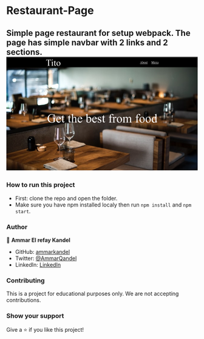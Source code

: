 # Restaurant-Page

## Simple page restaurant for setup webpack. The page has simple navbar with 2 links and 2 sections.![screen](src/assets/2021-03-30_22-23.png)

### How to run this project

- First: clone the repo and open the folder.
- Make sure you have npm installed localy then run `npm install` and `npm start`.

### Author

👤 **Ammar El refay Kandel**

- GitHub: [ammarkandel](https://github.com/ammarkandel)
- Twitter: [@AmmarQandel](https://twitter.com/AmmarQandel)
- LinkedIn: [LinkedIn](https://www.linkedin.com/in/ammar-kandel-7b4100193/)

### Contributing

This is a project for educational purposes only. We are not accepting contributions.

### Show your support

Give a ⭐️ if you like this project!
